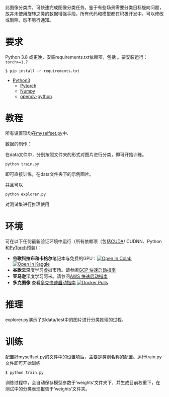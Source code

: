 此图像分类库，可快速完成图像分类任务。鉴于有些场景需要分类目标旋向问题，故并未使用旋转之类的数据增强手段。所有代码和模型都在积极开发中，可以修改或删除，恕不另行通知。



# 要求

Python 3.8 或更晚，安装requirements.txt依赖项，包括 。要安装运行：`torch>=1.7`

```
$ pip install -r requirements.txt
```

- [Python3](https://www.python.org/)
  - [Pytorch](https://pytorch.org/)
  - [Numpy](https://www.numpy.org/)
  - [opencv-python](https://github.com/skvark/opencv-python)





# 教程

所有设置项均在[myselfset.py](myselfset.py)中.

数据的制作：

在data文件中，分别按照文件夹的形式对图片进行分类，即可开始训练。



```
python train.py
```

即可直接训练，在data文件夹下的示例图片。

并且可以

```
python explorer.py
```

对测试集进行推理使用





# 环境

可在以下任何最新验证环境中运行（所有依赖项（包括[CUDA](https://developer.nvidia.com/cuda)/ CUDNN、Python和[PyTorch](https://pytorch.org/)预装）：

- **谷歌科拉布和卡格尔**笔记本与免费的GPU：[![Open In Colab](https://camo.githubusercontent.com/84f0493939e0c4de4e6dbe113251b4bfb5353e57134ffd9fcab6b8714514d4d1/68747470733a2f2f636f6c61622e72657365617263682e676f6f676c652e636f6d2f6173736574732f636f6c61622d62616467652e737667)](https://colab.research.google.com/github/ultralytics/yolov5/blob/master/tutorial.ipynb) [![Open In Kaggle](https://camo.githubusercontent.com/a08ca511178e691ace596a95d334f73cf4ce06e83a5c4a5169b8bb68cac27bef/68747470733a2f2f6b6167676c652e636f6d2f7374617469632f696d616765732f6f70656e2d696e2d6b6167676c652e737667)](https://www.kaggle.com/ultralytics/yolov5)
- **谷歌云**深度学习虚拟市场。请参阅[GCP 快速启动指南](https://github.com/ultralytics/yolov5/wiki/GCP-Quickstart)
- **亚马逊**深度学习阿米。请参阅[AWS 快速启动指南](https://github.com/ultralytics/yolov5/wiki/AWS-Quickstart)
- **多克图像**.查看[多克快速启动指南](https://github.com/ultralytics/yolov5/wiki/Docker-Quickstart) [![Docker Pulls](https://camo.githubusercontent.com/280faedaf431e4c0c24fdb30ec00a66d627404e5c4c498210d3f014dd58c2c7e/68747470733a2f2f696d672e736869656c64732e696f2f646f636b65722f70756c6c732f756c7472616c79746963732f796f6c6f76353f6c6f676f3d646f636b6572)](https://hub.docker.com/r/ultralytics/yolov5)





# 推理

explorer.py演示了对data/test中的图片进行分类推理的过程。





# 训练

配置好myselfset.py的文件中的设置项后，主要是类别名称的配置。运行train.py文件即可开始训练

```
$ python train.py
```
训练过程中，会自动保存模型参数于‘weights’文件夹下，并生成目前权重下，在测试中的分类表现报告于‘weights’文件夹。

